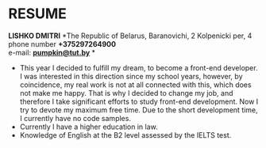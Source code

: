 # RESUME

 **LISHKO DMITRI**
*The Republic of Belarus, Baranovichi, 2 Kolpenicki per, 4
phone number **+375297264900**  
e-mail: **pumpkin@tut.by** *

* This year I decided to fulfill my dream, to become a front-end developer. 
I was interested in this direction since my school years, however, by coincidence, 
my real work is not at all connected with this, which does not make me happy. 
That is why I decided to change my job, and therefore I take significant efforts 
to study front-end development. Now I try to devote my maximum free time.
Due to the short development time, I currently have no code samples.
* Currently I have a higher education in law.
* Knowledge of English at the B2 level assessed by the IELTS test.
